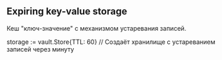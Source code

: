 ## Expiring key-value storage

Кеш "ключ-значение" с механизмом устаревания записей.

storage := vault.Store{TTL: 60} // Создаёт хранилище с устареванием записей через минуту